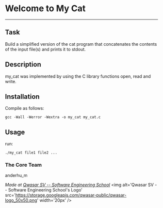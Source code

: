 # Welcome to My Cat
***

## Task
Build a simplified version of the cat program that concatenates the contents of the input file(s) and prints it to stdout.

## Description
my_cat was implemented by using the C library functions open, read and write.

## Installation
Compile as follows:
```
gcc -Wall -Werror -Wextra -o my_cat my_cat.c
```

## Usage
run:
```
./my_cat file1 file2 ...
```

### The Core Team
anderhu_m

<span><i>Made at <a href='https://qwasar.io'>Qwasar SV -- Software Engineering School</a></i></span>
<span><img alt='Qwasar SV -- Software Engineering School's Logo' src='https://storage.googleapis.com/qwasar-public/qwasar-logo_50x50.png' width='20px' /></span>
